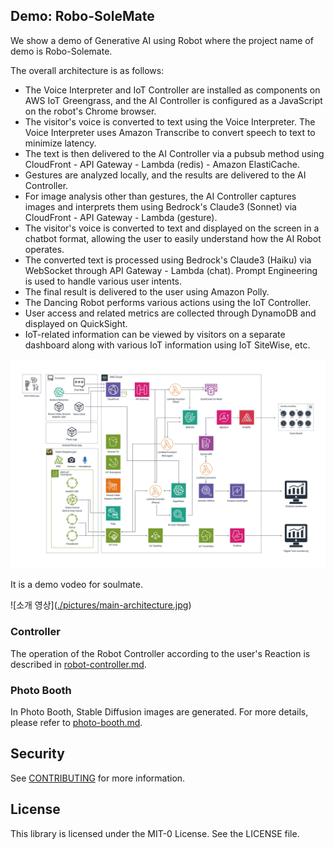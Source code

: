 ## Demo: Robo-SoleMate

We show a demo of Generative AI using Robot where the project name of demo is Robo-Solemate.

The overall architecture is as follows:

- The Voice Interpreter and IoT Controller are installed as components on AWS IoT Greengrass, and the AI Controller is configured as a JavaScript on the robot's Chrome browser.
- The visitor's voice is converted to text using the Voice Interpreter. The Voice Interpreter uses Amazon Transcribe to convert speech to text to minimize latency.
- The text is then delivered to the AI Controller via a pubsub method using CloudFront - API Gateway - Lambda (redis) - Amazon ElastiCache.
- Gestures are analyzed locally, and the results are delivered to the AI Controller.
- For image analysis other than gestures, the AI Controller captures images and interprets them using Bedrock's Claude3 (Sonnet) via CloudFront - API Gateway - Lambda (gesture).
- The visitor's voice is converted to text and displayed on the screen in a chatbot format, allowing the user to easily understand how the AI Robot operates.
- The converted text is processed using Bedrock's Claude3 (Haiku) via WebSocket through API Gateway - Lambda (chat). Prompt Engineering is used to handle various user intents.
- The final result is delivered to the user using Amazon Polly.
- The Dancing Robot performs various actions using the IoT Controller.
- User access and related metrics are collected through DynamoDB and displayed on QuickSight.
- IoT-related information can be viewed by visitors on a separate dashboard along with various IoT information using IoT SiteWise, etc.

  
![image](./pictures/main-architecture.jpg)

It is a demo vodeo for soulmate.

![소개 영상]([./pictures/main-architecture.jpg](https://github.com/aws-samples/demo-dancing-robot-using-generative-ai/assets/52392004/1ab97cb8-67f9-4e30-ad5a-c39369be8ebb
))




### Controller

The operation of the Robot Controller according to the user's Reaction is described in [robot-controller.md](./robot-controller.md). 

### Photo Booth

In Photo Booth, Stable Diffusion images are generated. For more details, please refer to [photo-booth.md](./photo-booth.md). 




## Security

See [CONTRIBUTING](CONTRIBUTING.md#security-issue-notifications) for more information.

## License

This library is licensed under the MIT-0 License. See the LICENSE file.

